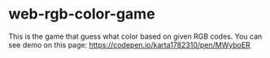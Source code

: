 # web-rgb-color-game
This is the game that guess what color based on given RGB codes. You can see demo on this page:  https://codepen.io/karta1782310/pen/MWyboER
